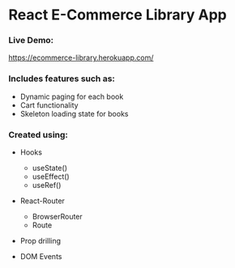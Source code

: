 # React E-Commerce Library App

### Live Demo:
https://ecommerce-library.herokuapp.com/

### Includes features such as:
- Dynamic paging for each book
- Cart functionality
- Skeleton loading state for books

### Created using:
 - Hooks
	 - useState()
	 - useEffect()
	 - useRef()

- React-Router
	- BrowserRouter
	- Route

- Prop drilling
- DOM  Events
